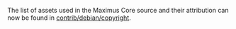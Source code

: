 The list of assets used in the Maximus Core source and their attribution can now be found in [contrib/debian/copyright](../contrib/debian/copyright).
